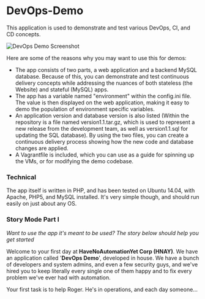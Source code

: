 # DevOps-Demo

This application is used to demonstrate and test various DevOps, CI, and CD concepts.

![DevOps Demo Screenshot](screenshots/overview.png "Overview")

Here are some of the reasons why you may want to use this for demos:

 - The app consists of two parts, a web application and a backend MySQL database.  Because of this, you can demonstrate and test continuous delivery concepts while addressing the nuances of both stateless (the Website) and stateful (MySQL) apps.
 - The app has a variable named "environment" within the config.ini file.  The value is then displayed on the web application, making it easy to demo the population of environment specific variables.
 - An application version and database version is also listed (Within the repository is a file named version1.1.tar.gz, which is used to represent a new release from the development team, as well as version1.1.sql for updating the SQL database).  By using the two files, you can create a continuous delivery process showing how the new code and database changes are applied.
 - A Vagrantfile is included, which you can use as a guide for spinning up the VMs, or for modifying the demo codebase.

### Technical
The app itself is written in PHP, and has been tested on Ubuntu 14.04, with Apache, PHP5, and MySQL installed.  It's very simple though, and should run easily on just about any OS.

### Story Mode Part I
*Want to use the app it's meant to be used?  The story below should help you get started*

Welcome to your first day at **HaveNoAutomationYet Corp (HNAY)**.  We have an application called '**DevOps Demo**', developed in house.  We have a bunch of developers and system admins, and even a few security guys, and we've hired you to keep literally every single one of them happy and to fix every problem we've ever had with automation.

Your first task is to help Roger.  He's in operations, and each day someone...
